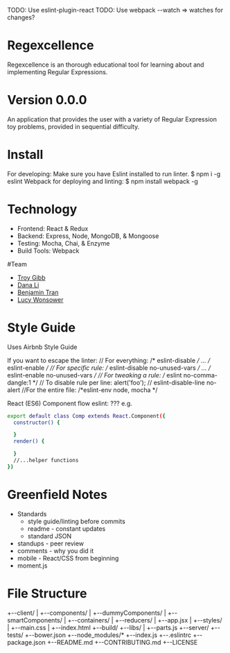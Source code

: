 TODO: Use eslint-plugin-react
TODO: Use webpack --watch => watches for changes?

# Regexcellence
Regexcellence is an thorough educational tool for learning about and implementing
Regular Expressions.

# Version 0.0.0

An application that provides the user with a variety of Regular Expression toy problems, provided in sequential difficulty. 

# Install
For developing: 
Make sure you have Eslint installed to run linter. 
$ npm i -g eslint
Webpack for deploying and linting: 
$ npm install webpack -g

# Technology
* Frontend: React & Redux
* Backend: Express, Node, MongoDB, & Mongoose
* Testing: Mocha, Chai, & Enzyme
* Build Tools: Webpack

#Team
* [Troy Gibb](https://github.com/troygibb)
* [Dana Li](https://github.com/hellodanali)
* [Benjamin Tran](https://github.com/bbtran)
* [Lucy Wonsower](https://github.com/lwonsower)

# Style Guide

Uses Airbnb Style Guide

If you want to escape the linter: 
  // For everything:
  /* eslint-disable */
  ...
  /* eslint-enable */
  // For specific rule:
  /* eslint-disable no-unused-vars */
  ...
  /* eslint-enable no-unused-vars */
  // For tweaking a rule:
  /* eslint no-comma-dangle:1 */
  // To disable rule per line:
  alert('foo'); // eslint-disable-line no-alert
  //For the entire file: 
  /*eslint-env node, mocha */

React (ES6)
Component flow eslint: ???
e.g.

```sh
export default class Comp extends React.Component({
  constructor() {

  }
  render() {

  }
  //...helper functions
})
```

# Greenfield Notes
* Standards
  * style guide/linting before commits
  * readme - constant updates
  * standard JSON
* standups - peer review
* comments - why you did it
* mobile - React/CSS from beginning
* moment.js

# File Structure
+--client/
| +--components/
|   +--dummyComponents/
|   +--smartComponents/
| +--containers/
| +--reducers/
| +--app.jsx
| +--styles/
|   +--main.css
| +--index.html
+--build/
+--libs/
| +--parts.js
+--server/
+--tests/
+--bower.json
+--node_modules/*
+--index.js
+--.eslintrc
+--package.json
+--README.md
+--CONTRIBUTING.md
+--LICENSE

